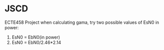 # JSCD
ECTE458 Project
when calculating gama, try two possible values of EsN0 in power:
1. EsN0 = EbN0(in power)
2. EsN0 = EbN0/2.46*2.14
